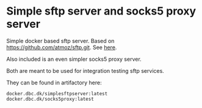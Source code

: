 # Simple sftp server and socks5 proxy server
Simple docker based sftp server.
Based on https://github.com/atmoz/sftp.git.
See [here](./sftp/README.md).

Also included is an even simpler socks5 proxy server. 

Both are meant to be used for integration testing sftp services.

They can be found in artifactory here:
```
docker.dbc.dk/simplesftpserver:latest
docker.dbc.dk/socks5proxy:latest
```
